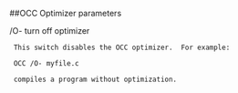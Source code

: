##OCC Optimizer parameters

 /O-   turn off optimizer
 
     This switch disables the OCC optimizer.  For example:
 
     OCC /O- myfile.c
 
     compiles a program without optimization.
  
  